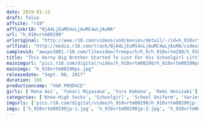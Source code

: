 ```yaml
---
date: 2019-01-13
draft: false
affsite: "r18"
afflinkr18: "NjA4LjEuMS4xLjAuMC4wLjAuMA"
url: "h_910vrtm00290"
urloriginal: "http://www.r18.com/videos/vod/movies/detail/-/id=h_910vrtm00290"
urlfinal: "http://media.r18.com/track/NjA4LjEuMS4xLjAuMC4wLjAuMA/videos/vod/movies/detail/-/id=h_910vrtm00290"
samplevid: "awspv3001.r18.com/litevideo/freepv/h/h_9/h_910vrtm290/h_910vrtm290_dmb_w.mp4"
title: "This Horny Big Brother Started To Lust For His Schoolgirl Little Sister In Knee-High Socks, So He Pumped Her Full Of Aphrodisiacs So He Could Maintain Total Domain Control Over Her! As He Rubbed His Fully Erect Cock Against Her Socks, He Could No Longer Resist, And Shoved It Into Her Young Pussy! It Felt So Good His Knees Buckled And Trembled As He Came Over And Over Again!"
mainimgurl: "pics.r18.com/digital/video/h_910vrtm00290/h_910vrtm00290ps.jpg"
mainimgs: "h_910vrtm00290ps.jpg"
releasedate: "Sept. 08, 2017"
duration: 195
productioncomp: "V&R PRODUCE"
girls: ['Rena Aoi', 'Yukari Miyazawa', 'Yura Kokona', 'Remi Hosisaki']
categories: ['Knee-High Socks', 'Schoolgirl', 'School Uniform', 'Variety', 'Foot Fetish', 'Ass Lover', 'Panty Shot', 'Sister', 'Substance Use', 'Footjob']
imgurls: ['pics.r18.com/digital/video/h_910vrtm00290/h_910vrtm00290jp-1.jpg', 'pics.r18.com/digital/video/h_910vrtm00290/h_910vrtm00290jp-2.jpg', 'pics.r18.com/digital/video/h_910vrtm00290/h_910vrtm00290jp-3.jpg', 'pics.r18.com/digital/video/h_910vrtm00290/h_910vrtm00290jp-4.jpg', 'pics.r18.com/digital/video/h_910vrtm00290/h_910vrtm00290jp-5.jpg', 'pics.r18.com/digital/video/h_910vrtm00290/h_910vrtm00290jp-6.jpg', 'pics.r18.com/digital/video/h_910vrtm00290/h_910vrtm00290jp-7.jpg', 'pics.r18.com/digital/video/h_910vrtm00290/h_910vrtm00290jp-8.jpg', 'pics.r18.com/digital/video/h_910vrtm00290/h_910vrtm00290jp-9.jpg', 'pics.r18.com/digital/video/h_910vrtm00290/h_910vrtm00290jp-10.jpg', 'pics.r18.com/digital/video/h_910vrtm00290/h_910vrtm00290jp-11.jpg', 'pics.r18.com/digital/video/h_910vrtm00290/h_910vrtm00290jp-12.jpg', 'pics.r18.com/digital/video/h_910vrtm00290/h_910vrtm00290jp-13.jpg', 'pics.r18.com/digital/video/h_910vrtm00290/h_910vrtm00290jp-14.jpg', 'pics.r18.com/digital/video/h_910vrtm00290/h_910vrtm00290jp-15.jpg', 'pics.r18.com/digital/video/h_910vrtm00290/h_910vrtm00290jp-16.jpg', 'pics.r18.com/digital/video/h_910vrtm00290/h_910vrtm00290jp-17.jpg', 'pics.r18.com/digital/video/h_910vrtm00290/h_910vrtm00290jp-18.jpg', 'pics.r18.com/digital/video/h_910vrtm00290/h_910vrtm00290jp-19.jpg', 'pics.r18.com/digital/video/h_910vrtm00290/h_910vrtm00290jp-20.jpg']
imgs: ['h_910vrtm00290jp-1.jpg', 'h_910vrtm00290jp-2.jpg', 'h_910vrtm00290jp-3.jpg', 'h_910vrtm00290jp-4.jpg', 'h_910vrtm00290jp-5.jpg', 'h_910vrtm00290jp-6.jpg', 'h_910vrtm00290jp-7.jpg', 'h_910vrtm00290jp-8.jpg', 'h_910vrtm00290jp-9.jpg', 'h_910vrtm00290jp-10.jpg', 'h_910vrtm00290jp-11.jpg', 'h_910vrtm00290jp-12.jpg', 'h_910vrtm00290jp-13.jpg', 'h_910vrtm00290jp-14.jpg', 'h_910vrtm00290jp-15.jpg', 'h_910vrtm00290jp-16.jpg', 'h_910vrtm00290jp-17.jpg', 'h_910vrtm00290jp-18.jpg', 'h_910vrtm00290jp-19.jpg', 'h_910vrtm00290jp-20.jpg']
---
```

